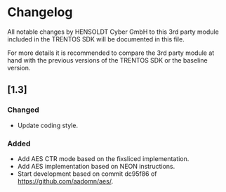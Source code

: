 # Changelog

All notable changes by HENSOLDT Cyber GmbH to this 3rd party module included in
the TRENTOS SDK will be documented in this file.

For more details it is recommended to compare the 3rd party module at hand with
the previous versions of the TRENTOS SDK or the baseline version.

## [1.3]

### Changed

- Update coding style.

### Added

- Add AES CTR mode based on the fixsliced implementation.
- Add AES implementation based on NEON instructions.
- Start development based on commit dc95f86 of <https://github.com/aadomn/aes/>.
